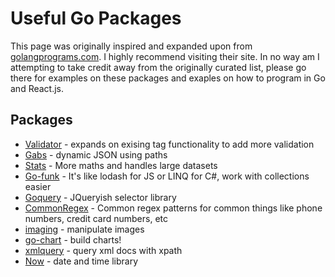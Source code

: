 # Useful Go Packages

This page was originally inspired and expanded upon from [golangprograms.com](https://www.golangprograms.com/go-programming-language-packages.html).  I highly recommend visiting their site.  In no way am I attempting to take credit away from the originally curated list, please go there for examples on these packages and exaples on how to program in Go and React.js.

## Packages

- [Validator](https://github.com/go-playground/validator) - expands on exising tag functionality to add more validation
- [Gabs](https://github.com/Jeffail/gabs) - dynamic JSON using paths
- [Stats](https://github.com/montanaflynn/stats) - More maths and handles large datasets
- [Go-funk](https://github.com/thoas/go-funk) - It's like lodash for JS or LINQ for C#, work with collections easier
- [Goquery](https://github.com/puerkitobio/goquery) - JQueryish selector library
- [CommonRegex](https://github.com/mingrammer/commonregex) - Common regex patterns for common things like phone numbers, credit card numbers, etc
- [imaging](https://github.com/disintegration/imaging) - manipulate images
- [go-chart](https://github.com/wcharczuk/go-chart) - build charts!
- [xmlquery](https://github.com/antchfx/xmlquery) - query xml docs with xpath
- [Now](https://github.com/jinzhu/now) - date and time library
